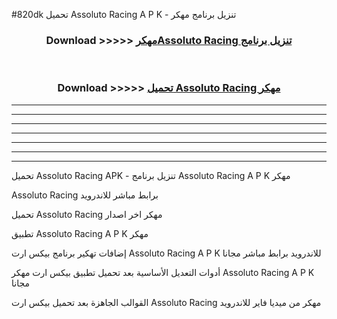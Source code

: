 #820dk تحميل Assoluto Racing  A P K - تنزيل برنامج مهكر



<div align="center">
<h3>Download >>>>> <a href="https://runaway1.web.app/?sq=Assoluto Racing ">مهكرAssoluto Racing  تنزيل برنامج</a></h3><br>

<h3>Download >>>>> <a href="https://runaway1.web.app/?sq=Assoluto Racing ">تحميل Assoluto Racing  مهكر</a></h3>
</div>


----------------------------------------------------------

----------------------------------------------------------

----------------------------------------------------------

----------------------------------------------------------

----------------------------------------------------------

----------------------------------------------------------

----------------------------------------------------------

تحميل Assoluto Racing  APK - تنزيل برنامج Assoluto Racing  A P K مهكر

Assoluto Racing  برابط مباشر للاندرويد

تحميل Assoluto Racing  مهكر اخر اصدار

تطبيق Assoluto Racing  A P K مهكر

إضافات تهكير برنامج بيكس ارت Assoluto Racing  A P K للاندرويد برابط مباشر مجانا

أدوات التعديل الأساسية بعد تحميل تطبيق بيكس ارت مهكر Assoluto Racing  A P K مجانا

القوالب الجاهزة بعد تحميل بيكس ارت Assoluto Racing  مهكر من ميديا فاير للاندرويد


